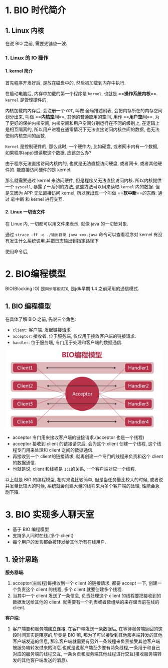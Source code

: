 # 1. BIO 时代简介

## 1. Linux 内核

在说 BIO 之前, 需要先铺垫一波.

### 1. Linux 的 IO 操作

#### 1. kernel 简介

首先程序开发好后, 是放在磁盘中的, 然后被加载到内存中执行.

在启动电脑后, 内存中加载的第一个程序是 `kernel`, 也就是 ==**操作系统内核**==. `kernel` 是管理硬件的.

内核加载内内存后, 会注册一个 `GDT`, 叫做 全局描述附表, 会把内存所在的内存空间划分出来, 叫做 ==**内核空间**==, 其他的普通应用的空间, 用作 ==**用户空间**==. 为了更好的保护内核空间, 内核空间和用户空间分别运行在不同的级别上, 在逻辑上是相互隔离的, 所以用户进程在通常情况下无法直接访问内核空间的数据, 也无法使用内核空间的函数.



`Kernel` 是控制硬件的, 那么此时, 一个硬件内, 比如硬盘, 或者网卡内有一个数据, 如果程序(app)想读取这个数据, 应该怎么办?

由于程序无法直接访问内核内的, 也就是无法直接访问硬盘, 或者网卡, 或者其他硬件的. 能直接访问硬件的是 kernel.  

那么就需要通过 kernel 来访问硬件, 但是程序又无法直接访问内核. 所以内核提供一个 `syscall`, 暴露了一系列的方法, 这些方法可以用来读取 `kernel` 内的数据. 但是又因为 APP 无法直接访问 kernel, 所以就出现一个叫做 ==**软中断**==的东西. 通过 软中断 和 kernel 进行交互. 



#### 2. Linux 一切皆文件

在 Linux 内, 一切都可以用文件来表示, 就像 java 的一切皆对象.

通过 `strace -ff -o ./输出目录 java xxx.java` 命令可以查看程序对 kernel 有没有发生什么系统调用.并把日志输出到指定路径下

使用命令后, 



# 2. BIO编程模型

BIO(Blocking IO) 是`同步阻塞式IO`, 是jdk早期 1.4 之前采用的通信模式.



## 1. BIO 编程模型

在具体了解 BIO 之前, 先说三个角色:

- `client`: 客户端. 发起链接请求
- `acceptor`: 接收者. 位于服务端, 仅仅用于接收客户端的链接请求.
- `handler`: 位于服务端, 专门用于处理和客户端的数据通信.



<img src="../local/picture/BIO/image-20200909233407383.png" alt="image-20200909233407383" style="zoom:50%;" />

- acceptor 专门用来接收客户端的链接请求.(acceptor 也是一个线程)
- acceptor 接收到 client 的链接请求后, 会为这个 client 创建一个线程, 这个线程专门用来处理和 client 之间的数据通信.
- 再接收到一个 client的链接请求, 就再创建一个专门的线程来负责和这个 client 的数据通信.
- 也就是说, client 和线程是 `1:1`的关系, 一个客户端对应一个线程.

以上就是 BIO 的编程模型, 相对来说比较简单, 但是当任务量比较大的时候, 或者说并发量比较大的时候, 系统就会创建大量的线程来为多个客户端的处理, 性能会急剧下降.





# 3. BIO 实现多人聊天室

- 基于 BIO 编程模型
- 支持多人同时在线.(多个 client)
- 每个用户的发言都会被转发给其他所有在线用户.



## 1. 设计思路

**服务器端:**

1. acceptor(主线程)每接收到一个 client 的链接请求, 都要 accept 一下, 创建一个负责这个 client 的线程, 多个 client 就要创建多个线程.
2. 当其中一个 client 发送了一条信息, 负责处理这个 client 的线程要把接收到的数据发送给其他的 client. 就需要有一个列表或者数组啥的来存储当前在线的 client.

**客户端:**

1. 客户端要和服务端建立连接, 在客户端发送一条数据后, 在等待服务端返回的这段时间其实是阻塞的,毕竟是 BIO 嘛, 那为了可以接受到其他服务端转发的其他客户端发送的信息, 那么客户端就需要有另外一条线程来负责接受其他客户端被服务端转发过来的消息.也就是说客户端至少要有两条线程,一条用于和自己对应的服务端的线程交互, 一条负责和服务端其他线程进行交互(接收服务端转发的其他客户端发送的消息).
